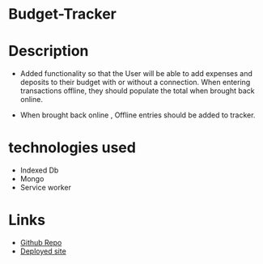 # Budget-Tracker

# Description

*   Added functionality so that the User will be able to add expenses and deposits to their budget with or without a connection. When entering transactions offline, they should populate the total when brought back online.


*   When brought back online , Offline entries should be added to tracker.

# technologies used
*   Indexed Db
*   Mongo
*   Service worker



# Links
* [Github Repo](https://github.com/Moon-Ingenium/Budget-Tracker.git)
* [Deployed site](https://aqueous-caverns-78195.herokuapp.com/)